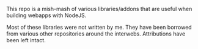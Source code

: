 This repo is a mish-mash of various libraries/addons that are useful when building
webapps with NodeJS.

Most of these libraries were not written by me.  They have been borrowed from
various other repositories around the interwebs.  Attributions have been left
intact.


